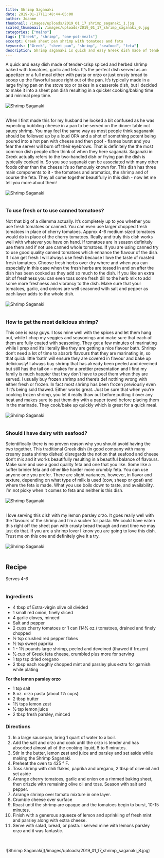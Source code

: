 ```yaml
---
title: Shrimp Saganaki
date: 2019-01-17T11:48:44-05:00
author: Joanne
thumbnail: /images/uploads/2019_01_17_shrimp_saganaki_1.jpg
scaled_thumbnail: /images/uploads/2019_01_17_shrimp_saganaki_0.jpg
categories: ["mains"]
tags: ["Greek", "shrimp", "one-pot-meals"]
excerpt: Greek sheet pan shrimp with tomatoes and feta
keywords: ["Greek", "sheet pan", "shrimp", "seafood", "feta"]
description: Shrimp saganaki is quick and easy Greek dish made of tender-crisp spiced and herbed shrimp baked with tomatoes, garlic and feta that you can make in a sheet pan 
---
```


A quick and easy dish made of tender-crisp spiced and herbed shrimp baked with tomatoes, garlic and feta. It’s the perfect dish served as an appetizer or a full meal either with pasta or orzo or just crusty bread to scoop up the flavorful sauce right out of the pan. It’s typically made in a large frying pan on the stove top or bakes in a casserole dish, but I decided to make it into a sheet pan dish resulting in a quicker cooking/baking time and minimal prep time.
</br>
</br>
![Shrimp Saganaki](/images/uploads/2019_01_17_shrimp_saganaki_2.jpg)
</br>
</br> 

When I first made this for my husband he looked a bit confused as he was expecting bubbling cheese in a pan to be served on the dinner table not saucy shrimp. You may feel the same way as most people think sagananki should be followed up by a loud OPA and a shot of something potent being poured into a hot pan with cheese and then poof - flames burst and you fear the server will burn off their eyebrows.  That is definitely the the most common dish people often think of when they here saganaki. Saganaki in Greek actually refers to the two-handled dish or frying pan the dish is typically cooked in. So you see saganaki can be associated with many other foods other than the cheese it’s so famously known for. This dish has three main components to it - the tomatoes and aromatics, the shrimp and of course the feta. They all come together beautifully in this dish - now let me tell you more about them!
</br>
</br>
![Shrimp Saganaki](/images/uploads/2019_01_17_shrimp_saganaki_3.jpg)
</br>
</br>

### To use fresh or to use canned tomatoes?
Not that big of a dilemma actually. It’s completely up to you whether you use fresh tomatoes or canned. You can even use larger chopped fresh tomatoes in place of cherry tomatoes. Approx 4-6 medium sized tomatoes would do in place of the cherry tomatoes. Really and truly this dish works well with whatever you have on hand. If tomatoes are in season definitely use them and if not use canned whole tomatoes. If you are using canned try to use good quality canned tomatoes which enhance the flavour of the dish. If I can get fresh I will always use fresh because I love the taste of roasted fresh tomatoes. Choose fresh herbs over dry where and when you can especially in this case when the fresh herbs are tossed in and on after the dish has been cooked as they add so much to the dish. If you like an extra bit of freshness you can even toss some fresh dill to the herb mix to add some more freshness and vibrancy to the dish. Make sure that your tomatoes, garlic, and onions are well seasoned with salt and pepper as each layer adds to the whole dish.
</br>
</br>
![Shrimp Saganaki](/images/uploads/2019_01_17_shrimp_saganaki_4.jpg)
</br>
</br>

### How to get the most delicious shrimp? 
This one is easy guys. I toss mine well with the spices and let them hang out, while I chop my veggies and seasonings and make sure that each of them are fully coated with seasoning. They get a few minutes of marinating while I prep and it’s literally like they are getting a nice flavour bath. Shrimp don’t need a lot of time to absorb flavours that they are marinating in, so that quick little ‘bath’ will ensure they are covered in flavour and bake up deliciously! I always buy shrimp that has already been peeled and deveined but still has the tail on – makes for a prettier presentation and I find my family is much happier that they don’t have to peel them when they are served. I usually buy frozen shrimp and there’s def nothing wrong with either fresh or frozen. In fact most shrimp has been frozen previously even if it’s being sold thawed. Either works great. Just be sure that when you’re cooking frozen shrimp, you let it really thaw out before putting it over any heat and makes sure to pat them dry with a paper towel before placing them in the marinade. They cook/bake up quickly which is great for a quick meal.
</br>
</br>
![Shrimp Saganaki](/images/uploads/2019_01_17_shrimp_saganaki_5.jpg)
</br>
</br>

### Should I have dairy with seafood? 
Scientifically there is no proven reason why you should avoid having the two together. This traditional Greek dish (in good company with many creamy pasta shrimp dishes) disregards the notion that seafood and cheese don’t mix and it works beautifully resulting in a beautiful balance of flavours. Make sure and use a good quality feta and one that you like. Some like a softer brinier feta and other like harder more crumbly feta. You can use anyone one you prefer. There are slight variances, however, in flavor and texture, depending on what type of milk is used (cow, sheep or goat) and where the feta is made. What you use boils down to taste, and availability. I’m not picky when it comes to feta and neither is this dish. 
</br>
</br>
![Shrimp Saganaki](/images/uploads/2019_01_17_shrimp_saganaki_6.jpg)
</br>
</br>

I love serving this dish with my lemon parsley orzo. It goes really well with the flavours of the shrimp and I’m a sucker for pasta. We could have eaten this right off the sheet pan with crusty bread though and next time we may just do that. If you are a shrimp lover I know you are going to love this dish. Trust me on this one and definitely give it a try. 
</br>
</br>
![Shrimp Saganaki](/images/uploads/2019_01_17_shrimp_saganaki_7.jpg)
</br>
</br>

## Recipe
Serves 4-6 
</br>
</br>

### Ingredients 

* 4 tbsp of Extra-virgin olive oil divided 
* 1 small red onion, finely sliced
* 4 garlic cloves, minced
* Salt and pepper
* 2 cups cherry tomatoes or 1 can (14&frac12; oz.) tomatoes, drained and finely chopped 
* &frac12; tsp crushed red pepper flakes
* &frac12; tsp sweet paprika 
* 1 - 1&frac12; pounds large shrimp, peeled and deveined (thawed if frozen) 
* &frac12; cup of Greek feta cheese, crumbled plus more for serving 
* 1 tsp tsp dried oregano
* 2 tbsp each roughly chopped mint and parsley plus extra for garnish while plating 

__For the lemon parsley orzo__

* 1 tsp salt
* 8 oz. orzo pasta (about 1&frac13; cups)
* 2 tbsp butter
* 1&frac12; tsps lemon zest
* &frac12; tsp lemon juice
* 2 tbsp fresh parsley, minced

### Directions

1. In a large saucepan, bring 1 quart of water to a boil.
2. Add the salt and orzo and cook until the orzo is tender and has absorbed almost all of the cooking liquid, 8 to 9 minutes.
3. Stir in the butter, lemon zest and juice and parsley and set aside while making the Shrimp Saganaki. 
4. Preheat the oven to 425 &deg; F.
5. Toss shrimp with chili flakes, paprika and oregano, 2 tbsp of olive oil and set aside 
6. Arrange cherry tomatoes, garlic and onion on a rimmed baking sheet, then drizzle with remaining olive oil and toss. Season with salt and pepper.
7. Arrange shrimp over tomato mixture in one layer. 
8. Crumble cheese over surface
9. Roast until the shrimp are opaque and the tomatoes begin to burst, 10-15 minutes.
10. Finish with a generous squeeze of lemon and sprinkling of fresh mint and parsley along with extra cheese.
11. Serve with salad, bread, or pasta. I served mine with lemons parsley orzo and it was fantastic.

</br>
</br>
![Shrimp Saganaki](/images/uploads/2019_01_17_shrimp_saganaki_8.jpg)
